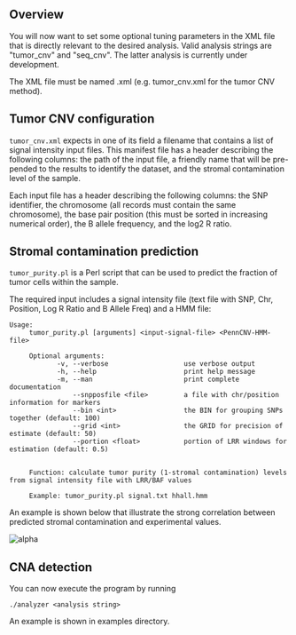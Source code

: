 ## Overview

You will now want to set some optional tuning parameters in the XML file that is directly relevant to the desired analysis.  Valid analysis strings are "tumor_cnv" and "seq_cnv".  The latter analysis is currently under development.

The XML file must be named <analysis string>.xml (e.g. tumor_cnv.xml for the tumor CNV method).

## Tumor CNV configuration

`tumor_cnv.xml` expects in one of its field a filename that contains a list of signal intensity input files.  This manifest file has a header describing the following columns: the path of the input file, a friendly name that will be pre-pended to the results to identify the dataset, and the stromal contamination level of the sample.

Each input file has a header describing the following columns: the SNP identifier, the chromosome (all records must contain the same chromosome), the base pair position (this must be sorted in increasing numerical order), the B allele frequency, and the log2 R ratio.

## Stromal contamination prediction

`tumor_purity.pl` is a Perl script that can be used to predict the fraction of tumor cells within the sample. 

The required input includes a signal intensity file (text file with SNP, Chr, Position, Log R Ratio and B Allele Freq) and a HMM file:

```
Usage:
     tumor_purity.pl [arguments] <input-signal-file> <PennCNV-HMM-file>

     Optional arguments:
            -v, --verbose                   use verbose output
            -h, --help                      print help message
            -m, --man                       print complete documentation
                --snpposfile <file>         a file with chr/position information for markers
                --bin <int>                 the BIN for grouping SNPs together (default: 100)
                --grid <int>                the GRID for precision of estimate (default: 50)
                --portion <float>           portion of LRR windows for estimation (default: 0.5)
        

     Function: calculate tumor purity (1-stromal contamination) levels from signal intensity file with LRR/BAF values

     Example: tumor_purity.pl signal.txt hhall.hmm
```

An example is shown below that illustrate the strong correlation between predicted stromal contamination and experimental values.

![alpha](img/F1.large.jpg)

## CNA detection

You can now execute the program by running

```
./analyzer <analysis string>
```

An example is shown in examples directory.
